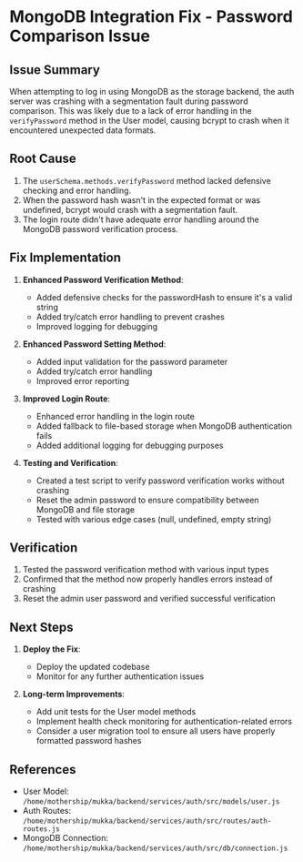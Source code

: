 # MongoDB Integration Fix - Password Comparison Issue

## Issue Summary

When attempting to log in using MongoDB as the storage backend, the auth server was crashing with a segmentation fault during password comparison. This was likely due to a lack of error handling in the `verifyPassword` method in the User model, causing bcrypt to crash when it encountered unexpected data formats.

## Root Cause

1. The `userSchema.methods.verifyPassword` method lacked defensive checking and error handling.
2. When the password hash wasn't in the expected format or was undefined, bcrypt would crash with a segmentation fault.
3. The login route didn't have adequate error handling around the MongoDB password verification process.

## Fix Implementation

1. **Enhanced Password Verification Method**:
   - Added defensive checks for the passwordHash to ensure it's a valid string
   - Added try/catch error handling to prevent crashes
   - Improved logging for debugging

2. **Enhanced Password Setting Method**:
   - Added input validation for the password parameter
   - Added try/catch error handling
   - Improved error reporting

3. **Improved Login Route**:
   - Enhanced error handling in the login route
   - Added fallback to file-based storage when MongoDB authentication fails
   - Added additional logging for debugging purposes

4. **Testing and Verification**:
   - Created a test script to verify password verification works without crashing
   - Reset the admin password to ensure compatibility between MongoDB and file storage
   - Tested with various edge cases (null, undefined, empty string)

## Verification

1. Tested the password verification method with various input types
2. Confirmed that the method now properly handles errors instead of crashing
3. Reset the admin user password and verified successful verification

## Next Steps

1. **Deploy the Fix**:
   - Deploy the updated codebase
   - Monitor for any further authentication issues

2. **Long-term Improvements**:
   - Add unit tests for the User model methods
   - Implement health check monitoring for authentication-related errors
   - Consider a user migration tool to ensure all users have properly formatted password hashes

## References

- User Model: `/home/mothership/mukka/backend/services/auth/src/models/user.js`
- Auth Routes: `/home/mothership/mukka/backend/services/auth/src/routes/auth-routes.js`
- MongoDB Connection: `/home/mothership/mukka/backend/services/auth/src/db/connection.js`
